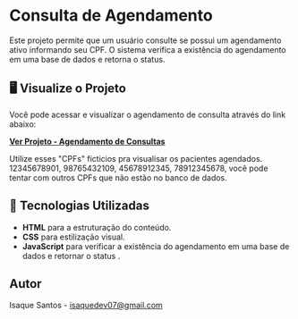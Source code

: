 # Consulta de Agendamento
Este projeto permite que um usuário consulte se possui um agendamento ativo informando seu CPF. O sistema verifica a existência do agendamento em uma base de dados e retorna o status.

## 🖥️ Visualize o Projeto

Você pode acessar e visualizar o agendamento de consulta através do link abaixo:

[**Ver Projeto - Agendamento de Consultas**](https://isaque-ds.github.io/agendamento-de-consulta/)

Utilize esses "CPFs" ficticios pra visualisar os pacientes agendados. 
12345678901, 
98765432109, 
45678912345, 
78912345678, 
você pode tentar com outros CPFs que não estão no banco de dados.
## 🚀 Tecnologias Utilizadas

- **HTML** para a estruturação do conteúdo.
- **CSS** para estilização visual.
- **JavaScript** para verificar a existência do agendamento em uma base de dados e retornar o status .

## Autor

Isaque Santos - isaquedev07@gmail.com
